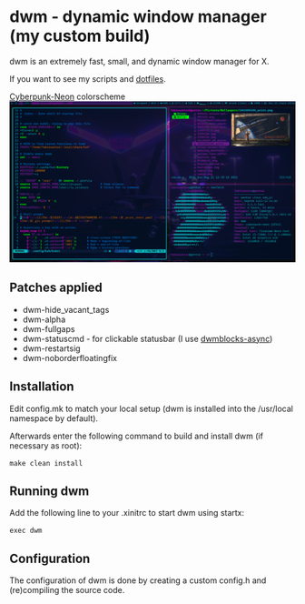 # dwm - dynamic window manager (my custom build)
dwm is an extremely fast, small, and dynamic window manager for X.

If you want to see my scripts and [dotfiles](https://github.com/fabioesantos/Dotfiles).

[Cyberpunk-Neon](https://github.com/Roboron3042/Cyberpunk-Neon) colorscheme
![screenshot](screenshot.png)

## Patches applied

+ dwm-hide_vacant_tags
+ dwm-alpha
+ dwm-fullgaps
+ dwm-statuscmd - for clickable statusbar (I use [dwmblocks-async](https://github.com/UtkarshVerma/dwmblocks-async))
+ dwm-restartsig
+ dwm-noborderfloatingfix

## Installation

Edit config.mk to match your local setup (dwm is installed into
the /usr/local namespace by default).

Afterwards enter the following command to build and install dwm (if
necessary as root):

    make clean install

## Running dwm

Add the following line to your .xinitrc to start dwm using startx:

    exec dwm

## Configuration

The configuration of dwm is done by creating a custom config.h
and (re)compiling the source code.
